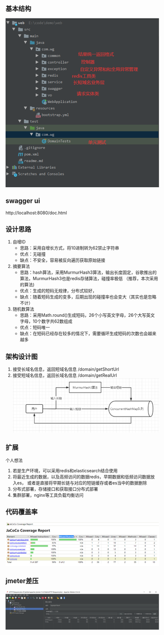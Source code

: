 ## 基本结构
![image-基本结构图](img/基本结构图.png) 

## swagger ui
http://localhost:8080/doc.html

## 设计思路
1. 自增ID
    - 思路：采用自增长方式，将10进制转为62禁止字符串
    - 优点：无碰撞
    - 缺点：不安全，容易被反向遍历获取原始链接
2. 摘要算法
    - 思路：hash算法，采用MurmurHash3算法，输出长度固定，谷歌推出的算法，MurmurHash3也是redis存储算法，碰撞率极低
               （推荐，本次采用的算法)
    - 优点：生成的短码无规律，分布式较好，
    - 缺点：随着短码生成的变多，后期出现的碰撞率也会变大（其实也是忽略不计）
3. 随机数算法
    - 思路：采用Math.round()生成短码，26个小写英文字母，26个大写英文字母，10个数字共62数组成
    - 优点：短码唯一
    - 缺点：在短码已经存在较多的情况下，需要循环生成短码的次数也会越来越多
    
## 架构设计图
  1. 接受长域名信息，返回短域名信息
    /domain/getShortUrl
  2. 接受短域名信息，返回长域名信息
    /domain/getRealUrl  
![image-基本架构图](img/基本架构图.png)   

## 扩展
  个人想法
  1. 若是生产环境，可以采用redis和elasticsearch结合使用  
  2. 将最近生成的数据，以及高频访问的数据redis，早期数据和低频访问数据放入es， 或者是直接将早期长链与对应的短链缓存或者es当中的数据删除 
  3. 分布式部署，存储接口和获取接口分布式部署
  4. 集群部署，nginx等工具负载均衡访问
  
## 代码覆盖率
![image-jacoco代码覆盖率](img/jacoco代码覆盖率.png)   
## jmeter差压 
![image-jmeter压测图](img/jmeter压测图.png) 